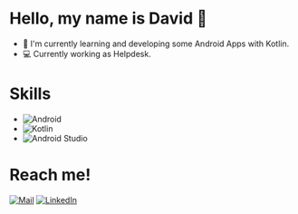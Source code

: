 #  Hello, my name is David 👋
- 📲 I'm currently learning and developing some Android Apps with Kotlin.
- 💻 Currently working as Helpdesk.


# Skills
- ![Android](https://img.shields.io/badge/Android-3DDC84?style=for-the-badge&logo=android&logoColor=white)</br>
- ![Kotlin](https://img.shields.io/badge/kotlin-%230095D5.svg?style=for-the-badge&logo=kotlin&logoColor=white)</br>
- ![Android Studio](https://img.shields.io/badge/Android%20Studio-3DDC84.svg?style=for-the-badge&logo=android-studio&logoColor=white)</br>


# Reach me!

[![Mail](https://img.icons8.com/color/32/000000/gmail--v1.png)](mailto:daavidmontes@gmail.com)
[![LinkedIn](https://img.icons8.com/color/32/000000/linkedin.png)](https://www.linkedin.com/in/david-montes-vicente-b3b340179/) 

